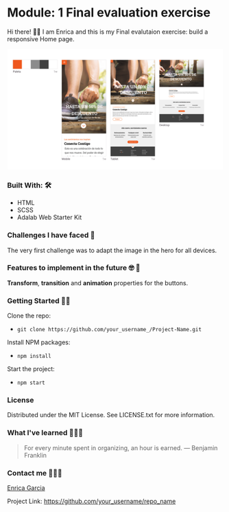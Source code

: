# Module: 1 Final evaluation exercise

Hi there! 👋🏻 I am Enrica and this is my Final evalutaion exercise: build a responsive Home page.

![imagename](./public/assets/images/project-image.png)

### Built With: 🛠
- HTML
- SCSS
- Adalab Web Starter Kit

### Challenges I have faced 🤖
The very first challenge was to adapt the image in the hero for all devices.

### Features to implement in the future 🤓 🔁
**Transform**, **transition** and **animation** properties for the buttons.

### Getting Started 💪🏼

Clone the repo:
* `git clone https://github.com/your_username_/Project-Name.git`

Install NPM packages:
* `npm install`

Start the project: 
* `npm start`

### License
Distributed under the MIT License. See LICENSE.txt for more information.

### What I've learned 💁🏻‍♀️
> For every minute spent in organizing, an hour is earned.
> — Benjamin Franklin

### Contact me 👩🏻‍💻
[Enrica Garcia](https://www.linkedin.com/in/enrica-garcia-69541a208/)

Project Link: https://github.com/your_username/repo_name